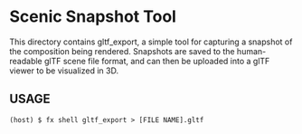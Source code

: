 # Scenic Snapshot Tool

This directory contains gltf_export, a simple tool for capturing a snapshot
of the composition being rendered. Snapshots are saved to the human-readable
glTF scene file format, and can then be uploaded into a glTF viewer to be
visualized in 3D.

## USAGE

    (host) $ fx shell gltf_export > [FILE NAME].gltf

